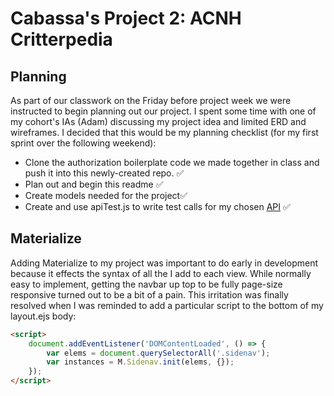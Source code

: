 # Cabassa's Project 2: ACNH Critterpedia

## Planning
As part of our classwork on the Friday before project week we were instructed to begin planning out our project. I spent some time with one of my cohort's IAs (Adam) discussing my project idea and limited ERD and wireframes. I decided that this would be my planning checklist (for my first sprint over the following weekend):
* Clone the authorization boilerplate code we made together in class and push it into this newly-created repo. ✅
* Plan out and begin this readme ✅
* Create models needed for the project✅
* Create and use apiTest.js to write test calls for my chosen [API](https://acnhapi.com/v1/) ✅

## Materialize
Adding Materialize to my project was important to do early in development because it effects the syntax of all the I add to each view. While normally easy to implement, getting the navbar up top to be fully page-size responsive turned out to be a bit of a pain. This irritation was finally resolved when I was reminded to add a particular script to the bottom of my layout.ejs body:
```html
<script>
    document.addEventListener('DOMContentLoaded', () => {
        var elems = document.querySelectorAll('.sidenav');
        var instances = M.Sidenav.init(elems, {});
    });
</script>  
```
